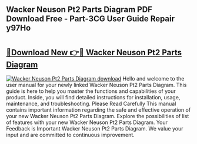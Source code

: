 ## Wacker Neuson Pt2 Parts Diagram PDF Download Free - Part-3CG User Guide Repair y97Ho

# <h2><a href="http://dft03n.blite.top/?on=Wacker+Neuson+Pt2+Parts+Diagram">🔗Download New 👉🔴 Wacker Neuson Pt2 Parts Diagram</a></h2>

[![Wacker Neuson Pt2 Parts Diagram download](https://i.imgur.com/lujVjoI.png)](http://dft03n.blite.top/?on=Wacker+Neuson+Pt2+Parts+Diagram)
Hello and welcome to the user manual for your newly linked Wacker Neuson Pt2 Parts Diagram. This guide is here to help you master the functions and capabilities of your product. Inside, you will find detailed instructions for installation, usage, maintenance, and troubleshooting. Please Read Carefully This manual contains important information regarding the safe and effective operation of your new Wacker Neuson Pt2 Parts Diagram. Explore the possibilities of list of features with your new Wacker Neuson Pt2 Parts Diagram. Your Feedback is Important Wacker Neuson Pt2 Parts Diagram. We value your input and are committed to continuous improvement.
